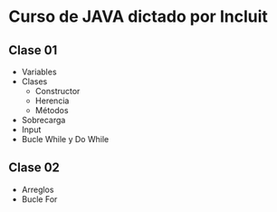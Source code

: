 # Curso de JAVA dictado por Incluit

## Clase 01
- Variables
- Clases
    - Constructor
    - Herencia
    - Métodos
- Sobrecarga
- Input
- Bucle While y Do While

## Clase 02
- Arreglos
- Bucle For